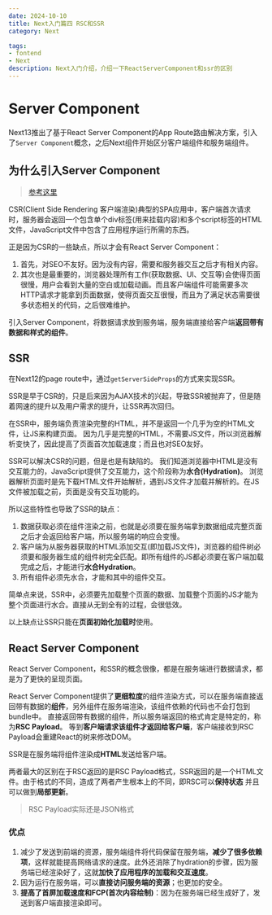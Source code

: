 ```yaml
---
date: 2024-10-10
title: Next入门篇四 RSC和SSR
category: Next

tags:
- fontend
- Next
description: Next入门介绍，介绍一下ReactServerComponent和ssr的区别
---
```

# Server Component

Next13推出了基于React Server Component的App Route路由解决方案，引入了`Server Component`概念，之后Next组件开始区分客户端组件和服务端组件。

## 为什么引入Server Component

> [参考这里](https://sorrycc.com/why-react-server-components/)

CSR(Client Side Rendering 客户端渲染)典型的SPA应用中，客户端首次请求时，服务器会返回一个包含单个div标签(用来挂载内容)和多个script标签的HTML文件，JavaScript文件中包含了应用程序运行所需的东西。

正是因为CSR的一些缺点，所以才会有React Server Component：

1. 首先，对SEO不友好。因为没有内容，需要和服务器交互之后才有相关内容。
2. 其次也是最重要的，浏览器处理所有工作(获取数据、UI、交互等)会使得页面很慢，用户会看到大量的空白或加载动画。而且客户端组件可能需要多次HTTP请求才能拿到页面数据，使得页面交互很慢，而且为了满足状态需要很多状态相关的代码，之后很难维护。

引入Server Component，将数据请求放到服务端，服务端直接给客户端**返回带有数据和样式的组件**。

## SSR

在Next12的page route中，通过`getServerSideProps`的方式来实现SSR。

SSR是早于CSR的，只是后来因为AJAX技术的兴起，导致SSR被抛弃了，但是随着网速的提升以及用户需求的提升，让SSR再次回归。

在SSR中，服务端负责渲染完整的HTML，并不是返回一个几乎为空的HTML文件，让JS来构建页面。
因为几乎是完整的HTML，不需要JS文件，所以浏览器解析变快了，因此提高了页面首次加载速度；而且也对SEO友好。

SSR可以解决CSR的问题，但是也是有缺陷的。
我们知道浏览器中HTML是没有交互能力的，JavaScript提供了交互能力，这个阶段称为**水合(Hydration)**。
浏览器解析页面时是先下载HTML文件开始解析，遇到JS文件才加载并解析的。在JS文件被加载之前，页面是没有交互功能的。

所以这些特性也导致了SSR的缺点：

1. 数据获取必须在组件渲染之前，也就是必须要在服务端拿到数据组成完整页面之后才会返回给客户端，所以服务端的响应会变慢。
2. 客户端为从服务器获取的HTML添加交互(即加载JS文件)，浏览器的组件树必须要和服务器生成的组件树完全匹配。即所有组件的JS都必须要在客户端加载完成之后，才能进行**水合Hydration**。
3. 所有组件必须先水合，才能和其中的组件交互。

简单点来说，SSR中，必须要先加载整个页面的数据、加载整个页面的JS才能为整个页面进行水合。直接从无到全有的过程，会很低效。

以上缺点让SSR只能在**页面初始化加载时**使用。

## React Server Component

React Server Component，和SSR的概念很像，都是在服务端进行数据请求，都是为了更快的呈现页面。

React Server Component提供了**更细粒度**的组件渲染方式，可以在服务端直接返回带有数据的**组件**，另外组件在服务端渲染，该组件依赖的代码也不会打包到bundle中。
直接返回带有数据的组件，所以服务端返回的格式肯定是特定的，称为**RSC Payload**。
等到**客户端请求该组件才返回给客户端**，客户端接收到RSC Payload会重建React的树来修改DOM。

SSR是在服务端将组件渲染成**HTML**发送给客户端。

两者最大的区别在于RSC返回的是RSC Payload格式，SSR返回的是一个HTML文件。由于格式的不同，造成了两者产生根本上的不同，即RSC可以**保持状态** 并且可以做到**局部更新**。

> RSC Payload实际还是JSON格式

### 优点

1. 减少了发送到前端的资源，服务端组件将代码保留在服务端，**减少了很多依赖项**，这样就能提高网络请求的速度。此外还消除了hydration的步骤，因为服务端已经渲染好了，这就**加快了应用程序的加载和交互速度**。
2. 因为运行在服务端，可以**直接访问服务端的资源**；也更加的安全。
3. **提高了首屏加载速度和FCP(首次内容绘制)**：因为在服务端已经生成好了，发送到客户端直接渲染即可。

